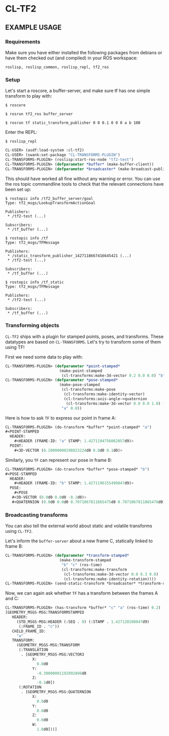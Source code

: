 # CL-TF2

## EXAMPLE USAGE

### Requirements
Make sure you have either installed the following packages from debians
or have them checked out (and compiled) in your ROS workspace:

```roslisp, roslisp_common, roslisp_repl, tf2_ros```

### Setup
Let's start a roscore, a buffer-server, and make sure tf has one simple transform to play with:

```$ roscore```

```$ rosrun tf2_ros buffer_server```

```$ rosrun tf static_transform_publisher 0 0 0.1 0 0 0 a b 100```

Enter the REPL:

```$ roslisp_repl```

```lisp
CL-USER> (asdf:load-system :cl-tf2)
CL-USER> (swank:set-package "CL-TRANSFORMS-PLUGIN")
CL-TRANSFORMS-PLUGIN> (roslisp:start-ros-node "tf2-test")
CL-TRANSFORMS-PLUGIN> (defparameter *buffer* (make-buffer-client))
CL-TRANSFORMS-PLUGIN> (defparameter *broadcaster* (make-broadcast-publisher))
```

This should have worked all fine without any warning or error. You can use the ros topic
commandline tools to check that the relevant connections have been set up:
```
$ rostopic info /tf2_buffer_server/goal
Type: tf2_msgs/LookupTransformActionGoal

Publishers: 
 * /tf2-test (...)

Subscribers: 
 * /tf_buffer (...)
```
```
$ rostopic info /tf
Type: tf2_msgs/TFMessage

Publishers: 
 * /static_transform_publisher_1427118667416645421 (...)
 * /tf2-test (...)

Subscribers: 
 * /tf_buffer (...)
```
```
$ rostopic info /tf_static
Type: tf2_msgs/TFMessage

Publishers: 
 * /tf2-test (...)

Subscribers: 
 * /tf_buffer (...)
```

### Transforming objects
```CL-TF2``` ships with a plugin for stamped points, poses, and transforms. These datatypes
are based on ```CL-TRANSFORMS```. Let's try to transform some of them using TF!

First we need some data to play with:
```lisp
CL-TRANSFORMS-PLUGIN> (defparameter *point-stamped* 
                        (make-point-stamped
                         (cl-transforms:make-3d-vector 0.2 0.0 0.0) "b" 0.0))
CL-TRANSFORMS-PLUGIN> (defparameter *pose-stamped*
                        (make-pose-stamped
                         (cl-transforms:make-pose
                          (cl-transforms:make-identity-vector)
                          (cl-transforms:axis-angle->quaternion
                           (cl-transforms:make-3d-vector 0.0 0.0 1.0) (/ PI 2.0)))
                         "a" 0.0))
```

Here is how to ask ```TF``` to express our point in frame A:
```lisp
CL-TRANSFORMS-PLUGIN> (do-transform *buffer* *point-stamped* "a")
#<POINT-STAMPED 
  HEADER:
    #<HEADER (FRAME-ID: "a" STAMP: 1.4271194756062057d9)>
  POINT:
    #<3D-VECTOR (0.20000000298023224d0 0.0d0 0.1d0)>
```

Similarly, you ```TF``` can represent our pose in frame B:
```lisp
CL-TRANSFORMS-PLUGIN> (do-transform *buffer* *pose-stamped* "b")
#<POSE-STAMPED 
  HEADER:
    #<HEADER (FRAME-ID: "b" STAMP: 1.4271196155499847d9)>
  POSE:
    #<POSE 
   #<3D-VECTOR (0.0d0 0.0d0 -0.1d0)>
   #<QUATERNION (0.0d0 0.0d0 0.7071067811865475d0 0.7071067811865476d0)>>>
   ```

### Broadcasting transforms
You can also tell the external world about static and volatile transforms using ```CL-TF2```.

Let's inform the ```buffer-server``` about a new frame C, statically linked to frame B:
```lisp
CL-TRANSFORMS-PLUGIN> (defparameter *transform-stamped*
                        (make-transform-stamped
                         "b" "c" (ros-time)
                         (cl-transforms:make-transform
                          (cl-transforms:make-3d-vector 0.0 0.3 0.0)
                          (cl-transforms:make-identity-rotation))))
CL-TRANSFORMS-PLUGIN> (send-static-transform *broadcaster* *transform-stamped*)
```

Now, we can again ask whether ```TF``` has a transform between the frames A and C:
```lisp
CL-TRANSFORMS-PLUGIN> (has-transform *buffer* "c" "a" (ros-time) 0.2)
[GEOMETRY_MSGS-MSG:TRANSFORMSTAMPED
   HEADER:
     (STD_MSGS-MSG:HEADER (:SEQ . 0) (:STAMP . 1.427120208047d9)
      (:FRAME_ID . "c"))
   CHILD_FRAME_ID:
     "a"
   TRANSFORM:
     (GEOMETRY_MSGS-MSG:TRANSFORM
      (:TRANSLATION
       . [GEOMETRY_MSGS-MSG:VECTOR3
            X:
              0.0d0
            Y:
              -0.30000001192092896d0
            Z:
              -0.1d0])
      (:ROTATION
       . [GEOMETRY_MSGS-MSG:QUATERNION
            X:
              0.0d0
            Y:
              0.0d0
            Z:
              0.0d0
            W:
              1.0d0]))]
```
